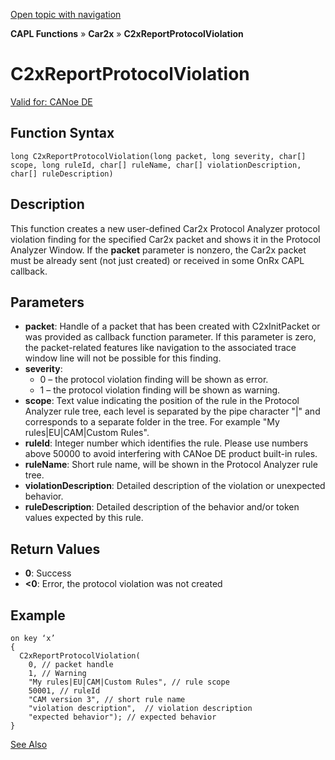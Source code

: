 [Open topic with navigation](../../../../../CANoeDEFamily.htm#Topics/CAPLFunctions/Car2x/Functions/CAPLfunctionC2xReportProtocolViolation.md)

**CAPL Functions** » **Car2x** » **C2xReportProtocolViolation**

# C2xReportProtocolViolation

[Valid for: CANoe DE](../../../Shared/FeatureAvailability.md)

## Function Syntax

```plaintext
long C2xReportProtocolViolation(long packet, long severity, char[] scope, long ruleId, char[] ruleName, char[] violationDescription, char[] ruleDescription)
```

## Description

This function creates a new user-defined Car2x Protocol Analyzer protocol violation finding for the specified Car2x packet and shows it in the Protocol Analyzer Window. If the **packet** parameter is nonzero, the Car2x packet must be already sent (not just created) or received in some OnRx CAPL callback.

## Parameters

- **packet**: Handle of a packet that has been created with C2xInitPacket or was provided as callback function parameter. If this parameter is zero, the packet-related features like navigation to the associated trace window line will not be possible for this finding.
- **severity**: 
  - 0 – the protocol violation finding will be shown as error.
  - 1 – the protocol violation finding will be shown as warning.
- **scope**: Text value indicating the position of the rule in the Protocol Analyzer rule tree, each level is separated by the pipe character "|" and corresponds to a separate folder in the tree. For example "My rules|EU|CAM|Custom Rules".
- **ruleId**: Integer number which identifies the rule. Please use numbers above 50000 to avoid interfering with CANoe DE product built-in rules.
- **ruleName**: Short rule name, will be shown in the Protocol Analyzer rule tree.
- **violationDescription**: Detailed description of the violation or unexpected behavior.
- **ruleDescription**: Detailed description of the behavior and/or token values expected by this rule.

## Return Values

- **0**: Success
- **<0**: Error, the protocol violation was not created

## Example

```plaintext
on key ‘x’
{
  C2xReportProtocolViolation(
    0, // packet handle
    1, // Warning
    "My rules|EU|CAM|Custom Rules", // rule scope
    50001, // ruleId
    "CAM version 3", // short rule name
    "violation description",  // violation description
    "expected behavior"); // expected behavior
}
```

[See Also](javascript:void(0);)